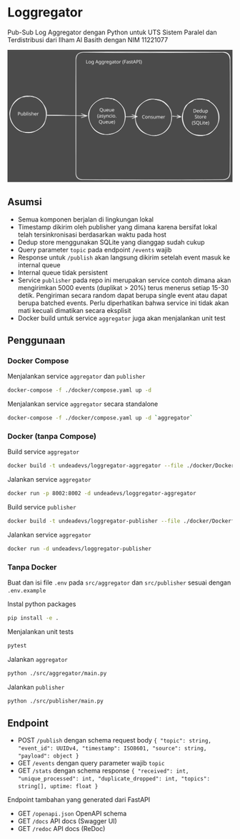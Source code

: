 # Loggregator

Pub-Sub Log Aggregator dengan Python untuk UTS Sistem Paralel dan Terdistribusi dari Ilham Al Basith dengan NIM 11221077

![Diagram Arsitektur](architecture.svg)

## Asumsi

- Semua komponen berjalan di lingkungan lokal
- Timestamp dikirim oleh publisher yang dimana karena bersifat lokal telah tersinkronisasi berdasarkan waktu pada host
- Dedup store menggunakan SQLite yang dianggap sudah cukup
- Query parameter `topic` pada endpoint `/events` wajib
- Response untuk `/publish` akan langsung dikirim setelah event masuk ke internal queue
- Internal queue tidak persistent
- Service `publisher` pada repo ini merupakan service contoh dimana akan mengirimkan 5000 events (duplikat > 20%) terus menerus setiap 15-30 detik. Pengiriman secara random dapat berupa single event atau dapat berupa batched events. Perlu diperhatikan bahwa service ini tidak akan mati kecuali dimatikan secara eksplisit
- Docker build untuk service `aggregator` juga akan menjalankan unit test

## Penggunaan

### Docker Compose

Menjalankan service `aggregator` dan `publisher`


```bash
docker-compose -f ./docker/compose.yaml up -d
```

Menjalankan service `aggregator` secara standalone


```bash
docker-compose -f ./docker/compose.yaml up -d `aggregator`
```

### Docker (tanpa Compose)

Build service `aggregator`

```bash
docker build -t undeadevs/loggregator-aggregator --file ./docker/Dockerfile.aggregator .
```

Jalankan service `aggregator`

```bash
docker run -p 8002:8002 -d undeadevs/loggregator-aggregator
```

Build service `publisher`

```bash
docker build -t undeadevs/loggregator-publisher --file ./docker/Dockerfile.publisher .
```

Jalankan service `aggregator`

```bash
docker run -d undeadevs/loggregator-publisher
```

### Tanpa Docker

Buat dan isi file `.env` pada `src/aggregator` dan `src/publisher` sesuai dengan `.env.example`

Instal python packages

```bash
pip install -e .
```

Menjalankan unit tests

```bash
pytest
```

Jalankan `aggregator`

```bash
python ./src/aggregator/main.py
```

Jalankan `publisher`

```bash
python ./src/publisher/main.py
```

## Endpoint

- POST `/publish` dengan schema request body `{ "topic": string, "event_id": UUIDv4, "timestamp": ISO8601, "source": string, "payload": object }`
- GET `/events` dengan query parameter wajib `topic`
- GET `/stats` dengan schema response `{ "received": int, "unique_processed": int, "duplicate_dropped": int, "topics": string[], uptime: float }`

Endpoint tambahan yang generated dari FastAPI

- GET `/openapi.json` OpenAPI schema
- GET `/docs` API docs (Swagger UI)
- GET `/redoc` API docs (ReDoc)
